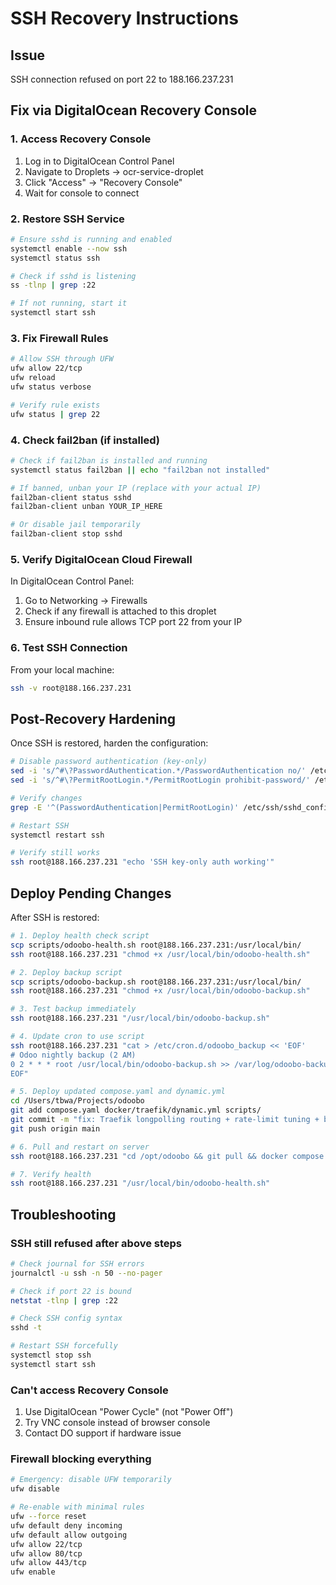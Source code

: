 # SSH Recovery Instructions

## Issue
SSH connection refused on port 22 to 188.166.237.231

## Fix via DigitalOcean Recovery Console

### 1. Access Recovery Console
1. Log in to DigitalOcean Control Panel
2. Navigate to Droplets → ocr-service-droplet
3. Click "Access" → "Recovery Console"
4. Wait for console to connect

### 2. Restore SSH Service

```bash
# Ensure sshd is running and enabled
systemctl enable --now ssh
systemctl status ssh

# Check if sshd is listening
ss -tlnp | grep :22

# If not running, start it
systemctl start ssh
```

### 3. Fix Firewall Rules

```bash
# Allow SSH through UFW
ufw allow 22/tcp
ufw reload
ufw status verbose

# Verify rule exists
ufw status | grep 22
```

### 4. Check fail2ban (if installed)

```bash
# Check if fail2ban is installed and running
systemctl status fail2ban || echo "fail2ban not installed"

# If banned, unban your IP (replace with your actual IP)
fail2ban-client status sshd
fail2ban-client unban YOUR_IP_HERE

# Or disable jail temporarily
fail2ban-client stop sshd
```

### 5. Verify DigitalOcean Cloud Firewall

In DigitalOcean Control Panel:
1. Go to Networking → Firewalls
2. Check if any firewall is attached to this droplet
3. Ensure inbound rule allows TCP port 22 from your IP

### 6. Test SSH Connection

From your local machine:
```bash
ssh -v root@188.166.237.231
```

## Post-Recovery Hardening

Once SSH is restored, harden the configuration:

```bash
# Disable password authentication (key-only)
sed -i 's/^#\?PasswordAuthentication.*/PasswordAuthentication no/' /etc/ssh/sshd_config
sed -i 's/^#\?PermitRootLogin.*/PermitRootLogin prohibit-password/' /etc/ssh/sshd_config

# Verify changes
grep -E '^(PasswordAuthentication|PermitRootLogin)' /etc/ssh/sshd_config

# Restart SSH
systemctl restart ssh

# Verify still works
ssh root@188.166.237.231 "echo 'SSH key-only auth working'"
```

## Deploy Pending Changes

After SSH is restored:

```bash
# 1. Deploy health check script
scp scripts/odoobo-health.sh root@188.166.237.231:/usr/local/bin/
ssh root@188.166.237.231 "chmod +x /usr/local/bin/odoobo-health.sh"

# 2. Deploy backup script
scp scripts/odoobo-backup.sh root@188.166.237.231:/usr/local/bin/
ssh root@188.166.237.231 "chmod +x /usr/local/bin/odoobo-backup.sh"

# 3. Test backup immediately
ssh root@188.166.237.231 "/usr/local/bin/odoobo-backup.sh"

# 4. Update cron to use script
ssh root@188.166.237.231 "cat > /etc/cron.d/odoobo_backup << 'EOF'
# Odoo nightly backup (2 AM)
0 2 * * * root /usr/local/bin/odoobo-backup.sh >> /var/log/odoobo-backup.log 2>&1
EOF"

# 5. Deploy updated compose.yaml and dynamic.yml
cd /Users/tbwa/Projects/odoobo
git add compose.yaml docker/traefik/dynamic.yml scripts/
git commit -m "fix: Traefik longpolling routing + rate-limit tuning + backup script"
git push origin main

# 6. Pull and restart on server
ssh root@188.166.237.231 "cd /opt/odoobo && git pull && docker compose up -d"

# 7. Verify health
ssh root@188.166.237.231 "/usr/local/bin/odoobo-health.sh"
```

## Troubleshooting

### SSH still refused after above steps

```bash
# Check journal for SSH errors
journalctl -u ssh -n 50 --no-pager

# Check if port 22 is bound
netstat -tlnp | grep :22

# Check SSH config syntax
sshd -t

# Restart SSH forcefully
systemctl stop ssh
systemctl start ssh
```

### Can't access Recovery Console

1. Use DigitalOcean "Power Cycle" (not "Power Off")
2. Try VNC console instead of browser console
3. Contact DO support if hardware issue

### Firewall blocking everything

```bash
# Emergency: disable UFW temporarily
ufw disable

# Re-enable with minimal rules
ufw --force reset
ufw default deny incoming
ufw default allow outgoing
ufw allow 22/tcp
ufw allow 80/tcp
ufw allow 443/tcp
ufw enable
```
